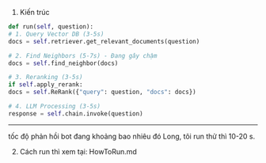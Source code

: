 1. Kiến trúc
```python
def run(self, question):
# 1. Query Vector DB (3-5s)
docs = self.retriever.get_relevant_documents(question)

# 2. Find Neighbors (5-7s) - Đang gây chậm
docs = self.find_neighbor(docs)

# 3. Reranking (3-5s)
if self.apply_rerank:
docs = self.ReRank({"query": question, "docs": docs})

# 4. LLM Processing (3-5s)
response = self.chain.invoke(question)
```
------
tốc độ phản hồi bot đang khoảng bao nhiêu đó Long, tôi run thử thì 10-20 s.


2. Cách run thì xem tại: HowToRun.md
